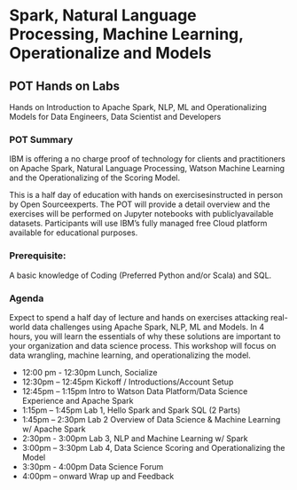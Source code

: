 [](blob/master/dsx_logo.png?raw=true)

# Spark,	Natural	Language	Processing,	Machine	Learning,	Operationalize and Models

## POT Hands on Labs
Hands on Introduction to Apache Spark, NLP, ML and Operationalizing Models  for Data  Engineers, Data Scientist and Developers

### POT Summary
IBM is offering a no charge proof of technology for clients and practitioners on Apache Spark, Natural Language Processing, Watson Machine Learning and the Operationalizing of the Scoring Model.

This is a half day of education with hands on exercisesinstructed in person by Open Sourceexperts. The POT will provide a detail overview and the exercises will be performed on Jupyter notebooks with publiclyavailable datasets. Participants will use IBM’s fully managed free Cloud platform available for educational purposes.

### Prerequisite:
A basic knowledge of Coding (Preferred Python and/or Scala) and SQL.

### Agenda
Expect to spend a half day of lecture and hands on exercises attacking real-world data challenges using Apache Spark, NLP, ML and Models. In 4 hours, you will learn the essentials of why these solutions are important to your organization and data science process. This workshop will focus on data wrangling, machine learning, and operationalizing the model.

   - 12:00 pm - 12:30pm Lunch, Socialize
   - 12:30pm – 12:45pm Kickoff / Introductions/Account Setup
   - 12:45pm – 1:15pm Intro to Watson Data Platform/Data Science Experience and Apache Spark
   - 1:15pm – 1:45pm Lab 1, Hello Spark and Spark SQL (2 Parts)
   - 1:45pm – 2:30pm Lab 2 Overview of Data Science & Machine Learning w/ Apache Spark
   - 2:30pm - 3:00pm Lab 3, NLP and Machine Learning w/ Spark 
   - 3:00pm – 3:30pm Lab 4, Data Science Scoring and Operationalizing the Model 
   - 3:30pm - 4:00pm Data Science Forum
   - 4:00pm – onward Wrap up and Feedback
